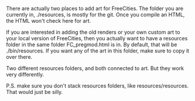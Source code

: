 There are actually two places to add art for FreeCities.  The folder you are currently in, ./resources, is mostly for the git.  Once you compile an HTML, the HTML won't check here for art.

If you are interested in adding the old renders or your own custom art to your local version of FreeCities, then you actually want to have a resources folder in the same folder FC_pregmod.html is in.  By default, that will be ./bin/resources.  If you want any of the art in this folder, make sure to copy it over there.

Two different resources folders, and both connected to art.  But they work very differently.

P.S. make sure you don't stack resources folders, like resources/resources.  That would just be silly.
